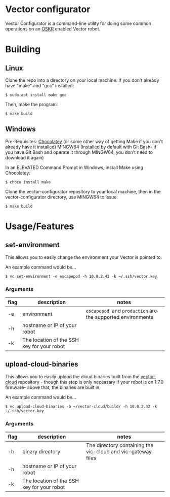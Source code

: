 # Vector configurator

  

Vector Configurator is a command-line utility for doing some common operations on an [OSKR](https://oskr.ddl.io/) enabled Vector robot.

  
# Building

## Linux
Clone the repo into a directory on your local machine. If you don't already have "make" and "gcc" installed:
```
$ sudo apt install make gcc
```

Then, make the program:
```
$ make build
```

## Windows
Pre-Requisites:
[Chocolatey](https://chocolatey.org/install) (or some other way of getting Make if you don't already have it installed)
[MINGW64](http://mingw-w64.org/doku.php/download) (Installed by default with Git Bash- if you have Git Bash and operate it through MINGW64, you don't need to download it again)

In an ELEVATED Command Prompt in Windows, install Make using Chocolatey:
```
$ choco install make
```
Clone the vector-configurator repository to your local machine, then in the vector-configurator directory, use MINGW64 to issue:
```
$ make build
```

# Usage/Features

  
  ## set-environment
This allows you to easily change the environment your Vector is pointed to.  

An example command would be...
```
$ vc set-environment -e escapepod -h 10.0.2.42 -k ~/.ssh/vector.key
```

### Arguments
| flag | description| notes |
|--|--|--|
| -e | environment | `escapepod `and `production` are the supported environments|
| -h | hostname or IP of your robot | |
| -k | The location of the SSH key for your robot | |

## upload-cloud-binaries
This allows you to easily upload the cloud binaries built from the [vector-cloud](https://github.com/digital-dream-labs/vector-cloud) repository - though this step is only necessary if your robot is on 1.7.0 firmware- above that, the binaries are built in.

An example command would be...
```
$ vc upload-cloud-binaries -b ~/vector-cloud/build/ -h 10.0.2.42 -k ~/.ssh/vector.key
```

### Arguments
| flag | description| notes |
|--|--|--|
| -b | binary directory | The directory containing the vic-cloud and vic-gateway files |
| -h | hostname or IP of your robot | |
| -k | The location of the SSH key for your robot | |
